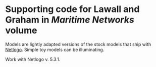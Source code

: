 # Supporting code for Lawall and Graham in _Maritime Networks_ volume

Models are lightly adapted versions of the stock models that ship with [Netlogo](http://ccl.northwestern.edu/netlogo/). Simple toy models can be illuminating.

Work with Netlogo v. 5.3.1.
